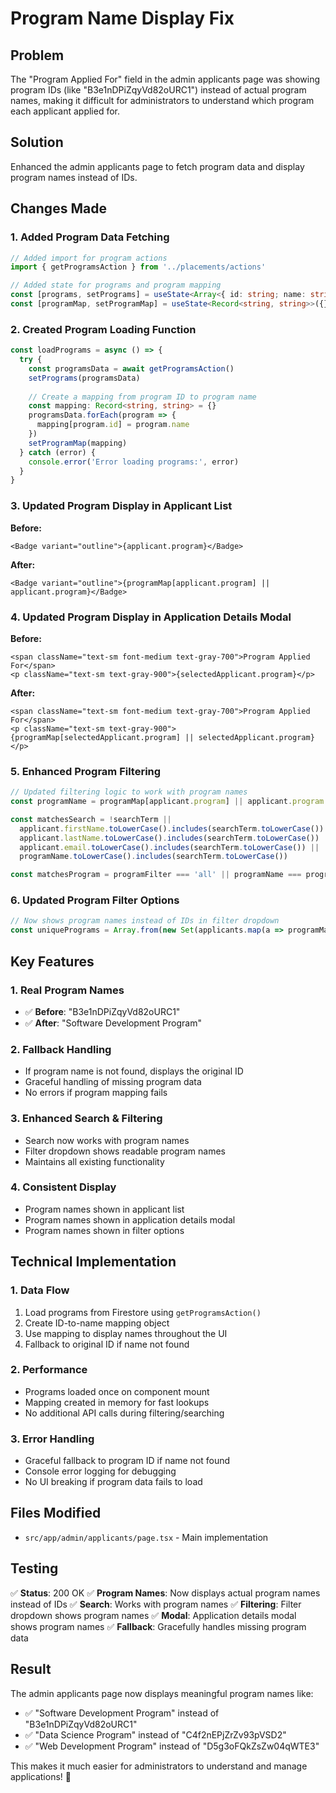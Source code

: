 # Program Name Display Fix

## Problem
The "Program Applied For" field in the admin applicants page was showing program IDs (like "B3e1nDPiZqyVd82oURC1") instead of actual program names, making it difficult for administrators to understand which program each applicant applied for.

## Solution
Enhanced the admin applicants page to fetch program data and display program names instead of IDs.

## Changes Made

### 1. **Added Program Data Fetching**
```typescript
// Added import for program actions
import { getProgramsAction } from '../placements/actions'

// Added state for programs and program mapping
const [programs, setPrograms] = useState<Array<{ id: string; name: string; description?: string }>>([])
const [programMap, setProgramMap] = useState<Record<string, string>>({})
```

### 2. **Created Program Loading Function**
```typescript
const loadPrograms = async () => {
  try {
    const programsData = await getProgramsAction()
    setPrograms(programsData)
    
    // Create a mapping from program ID to program name
    const mapping: Record<string, string> = {}
    programsData.forEach(program => {
      mapping[program.id] = program.name
    })
    setProgramMap(mapping)
  } catch (error) {
    console.error('Error loading programs:', error)
  }
}
```

### 3. **Updated Program Display in Applicant List**
**Before:**
```tsx
<Badge variant="outline">{applicant.program}</Badge>
```

**After:**
```tsx
<Badge variant="outline">{programMap[applicant.program] || applicant.program}</Badge>
```

### 4. **Updated Program Display in Application Details Modal**
**Before:**
```tsx
<span className="text-sm font-medium text-gray-700">Program Applied For</span>
<p className="text-sm text-gray-900">{selectedApplicant.program}</p>
```

**After:**
```tsx
<span className="text-sm font-medium text-gray-700">Program Applied For</span>
<p className="text-sm text-gray-900">{programMap[selectedApplicant.program] || selectedApplicant.program}</p>
```

### 5. **Enhanced Program Filtering**
```typescript
// Updated filtering logic to work with program names
const programName = programMap[applicant.program] || applicant.program

const matchesSearch = !searchTerm || 
  applicant.firstName.toLowerCase().includes(searchTerm.toLowerCase()) ||
  applicant.lastName.toLowerCase().includes(searchTerm.toLowerCase()) ||
  applicant.email.toLowerCase().includes(searchTerm.toLowerCase()) ||
  programName.toLowerCase().includes(searchTerm.toLowerCase())

const matchesProgram = programFilter === 'all' || programName === programFilter
```

### 6. **Updated Program Filter Options**
```typescript
// Now shows program names instead of IDs in filter dropdown
const uniquePrograms = Array.from(new Set(applicants.map(a => programMap[a.program] || a.program)))
```

## Key Features

### 1. **Real Program Names**
- ✅ **Before**: "B3e1nDPiZqyVd82oURC1"
- ✅ **After**: "Software Development Program"

### 2. **Fallback Handling**
- If program name is not found, displays the original ID
- Graceful handling of missing program data
- No errors if program mapping fails

### 3. **Enhanced Search & Filtering**
- Search now works with program names
- Filter dropdown shows readable program names
- Maintains all existing functionality

### 4. **Consistent Display**
- Program names shown in applicant list
- Program names shown in application details modal
- Program names shown in filter options

## Technical Implementation

### 1. **Data Flow**
1. Load programs from Firestore using `getProgramsAction()`
2. Create ID-to-name mapping object
3. Use mapping to display names throughout the UI
4. Fallback to original ID if name not found

### 2. **Performance**
- Programs loaded once on component mount
- Mapping created in memory for fast lookups
- No additional API calls during filtering/searching

### 3. **Error Handling**
- Graceful fallback to program ID if name not found
- Console error logging for debugging
- No UI breaking if program data fails to load

## Files Modified

- `src/app/admin/applicants/page.tsx` - Main implementation

## Testing

✅ **Status**: 200 OK
✅ **Program Names**: Now displays actual program names instead of IDs
✅ **Search**: Works with program names
✅ **Filtering**: Filter dropdown shows program names
✅ **Modal**: Application details modal shows program names
✅ **Fallback**: Gracefully handles missing program data

## Result

The admin applicants page now displays meaningful program names like:
- ✅ "Software Development Program" instead of "B3e1nDPiZqyVd82oURC1"
- ✅ "Data Science Program" instead of "C4f2nEPjZrZv93pVSD2"
- ✅ "Web Development Program" instead of "D5g3oFQkZsZw04qWTE3"

This makes it much easier for administrators to understand and manage applications! 🎉




















